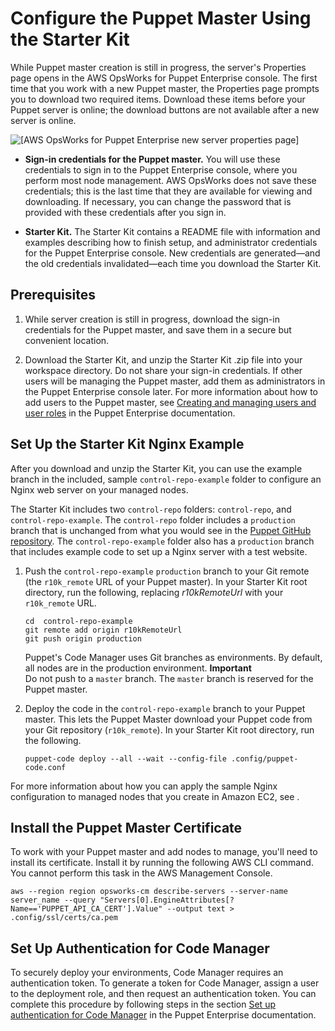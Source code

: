 # Configure the Puppet Master Using the Starter Kit<a name="opspup-starterkit"></a>

While Puppet master creation is still in progress, the server's Properties page opens in the AWS OpsWorks for Puppet Enterprise console\. The first time that you work with a new Puppet master, the Properties page prompts you to download two required items\. Download these items before your Puppet server is online; the download buttons are not available after a new server is online\.

![\[AWS OpsWorks for Puppet Enterprise new server properties page\]](http://docs.aws.amazon.com/opsworks/latest/userguide/images/opspup_creatingserver.png)

+ **Sign\-in credentials for the Puppet master\.** You will use these credentials to sign in to the Puppet Enterprise console, where you perform most node management\. AWS OpsWorks does not save these credentials; this is the last time that they are available for viewing and downloading\. If necessary, you can change the password that is provided with these credentials after you sign in\.

+ **Starter Kit\.** The Starter Kit contains a README file with information and examples describing how to finish setup, and administrator credentials for the Puppet Enterprise console\. New credentials are generated—and the old credentials invalidated—each time you download the Starter Kit\.

## Prerequisites<a name="finish-server-prereqs-puppet"></a>

1. While server creation is still in progress, download the sign\-in credentials for the Puppet master, and save them in a secure but convenient location\.

1. Download the Starter Kit, and unzip the Starter Kit \.zip file into your workspace directory\. Do not share your sign\-in credentials\. If other users will be managing the Puppet master, add them as administrators in the Puppet Enterprise console later\. For more information about how to add users to the Puppet master, see [Creating and managing users and user roles](https://docs.puppet.com/pe/latest/rbac_user_roles.html#add-a-user-to-a-user-role) in the Puppet Enterprise documentation\.

## Set Up the Starter Kit Nginx Example<a name="w3ab2b7c15c11c11"></a>

After you download and unzip the Starter Kit, you can use the example branch in the included, sample `control-repo-example` folder to configure an Nginx web server on your managed nodes\. 

The Starter Kit includes two `control-repo` folders: `control-repo`, and `control-repo-example`\. The `control-repo` folder includes a `production` branch that is unchanged from what you would see in the [Puppet GitHub repository](https://github.com/puppetlabs/control-repo)\. The `control-repo-example` folder also has a `production` branch that includes example code to set up a Nginx server with a test website\.

1. Push the `control-repo-example` `production` branch to your Git remote \(the `r10k_remote` URL of your Puppet master\)\. In your Starter Kit root directory, run the following, replacing *r10kRemoteUrl* with your `r10k_remote` URL\.

   ```
   cd  control-repo-example
   git remote add origin r10kRemoteUrl
   git push origin production
   ```

   Puppet's Code Manager uses Git branches as environments\. By default, all nodes are in the production environment\. 
**Important**  
Do not push to a `master` branch\. The `master` branch is reserved for the Puppet master\.

1. Deploy the code in the `control-repo-example` branch to your Puppet master\. This lets the Puppet Master download your Puppet code from your Git repository \(`r10k_remote`\)\. In your Starter Kit root directory, run the following\.

   ```
   puppet-code deploy --all --wait --config-file .config/puppet-code.conf
   ```

For more information about how you can apply the sample Nginx configuration to managed nodes that you create in Amazon EC2, see \.

## Install the Puppet Master Certificate<a name="opspup-post-launch"></a>

To work with your Puppet master and add nodes to manage, you'll need to install its certificate\. Install it by running the following AWS CLI command\. You cannot perform this task in the AWS Management Console\.

```
aws --region region opsworks-cm describe-servers --server-name server_name --query "Servers[0].EngineAttributes[?Name=='PUPPET_API_CA_CERT'].Value" --output text > .config/ssl/certs/ca.pem
```

## Set Up Authentication for Code Manager<a name="w3ab2b7c15c11c15"></a>

To securely deploy your environments, Code Manager requires an authentication token\. To generate a token for Code Manager, assign a user to the deployment role, and then request an authentication token\. You can complete this procedure by following steps in the section [Set up authentication for Code Manager](https://puppet.com/docs/pe/2017.3/code_management/code_mgr_config.html#set-up-authentication-for-code-manager) in the Puppet Enterprise documentation\.